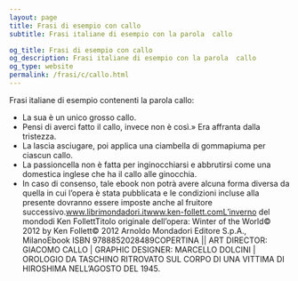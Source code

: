 ```yaml
---
layout: page
title: Frasi di esempio con callo 
subtitle: Frasi italiane di esempio con la parola  callo

og_title: Frasi di esempio con callo 
og_description: Frasi italiane di esempio con la parola  callo
og_type: website
permalink: /frasi/c/callo.html
---
```


Frasi italiane di esempio contenenti la parola callo:


- La sua è un unico grosso callo.
- Pensi di averci fatto il callo, invece non è così.» Era affranta dalla tristezza.
- La lascia asciugare, poi applica una ciambella di gommapiuma per ciascun callo.
- La passioncella non è fatta per inginocchiarsi e abbrutirsi come una domestica inglese che ha il callo alle ginocchia.
- In caso di consenso, tale ebook non potrà avere alcuna forma diversa da quella in cui l’opera è stata pubblicata e le condizioni incluse alla presente dovranno essere imposte anche al fruitore successivo.www.librimondadori.itwww.ken-follett.comL’inverno del mondodi Ken FollettTitolo originale dell’opera: Winter of the World© 2012 by Ken Follett© 2012 Arnoldo Mondadori Editore S.p.A., MilanoEbook ISBN 9788852028489COPERTINA || ART DIRECTOR: GIACOMO CALLO | GRAPHIC DESIGNER: MARCELLO DOLCINI | OROLOGIO DA TASCHINO RITROVATO SUL CORPO DI UNA VITTIMA DI HIROSHIMA NELL’AGOSTO DEL 1945.
